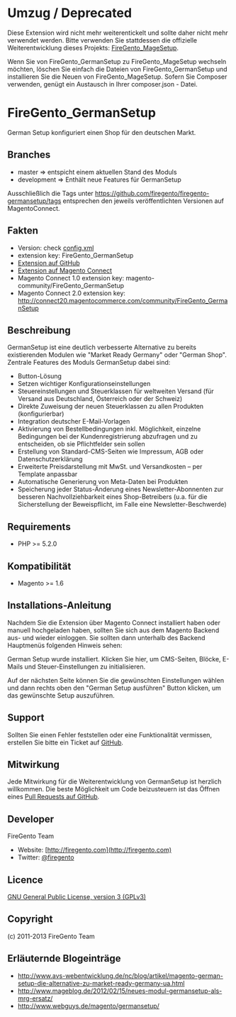 Umzug / Deprecated
==================

Diese Extension wird nicht mehr weiterentickelt und sollte daher nicht mehr verwendet werden. Bitte verwenden Sie stattdessen 
die offizielle Weiterentwicklung dieses Projekts: [FireGento_MageSetup](https://github.com/firegento/firegento-magesetup).

Wenn Sie von FireGento_GermanSetup zu FireGento_MageSetup wechseln möchten, löschen Sie einfach die Dateien von FireGento_GermanSetup
und installieren Sie die Neuen von FireGento_MageSetup. Sofern Sie Composer verwenden, genügt ein Austausch in Ihrer composer.json - Datei.

FireGento_GermanSetup
=====================
German Setup konfiguriert einen Shop für den deutschen Markt.

Branches
--------
* master => entspicht einem aktuellen Stand des Moduls
* development => Enthält neue Features für GermanSetup

Ausschließlich die Tags unter https://github.com/firegento/firegento-germansetup/tags entsprechen den jeweils veröffentlichten Versionen auf MagentoConnect. 

Fakten
------
- Version: check [config.xml](https://github.com/firegento/firegento-germansetup/blob/master/src/app/code/community/FireGento/GermanSetup/etc/config.xml)
- extension key: FireGento_GermanSetup
- [Extension auf GitHub](https://github.com/firegento/firegento-germansetup/)
- [Extension auf Magento Connect](http://www.magentocommerce.com/magento-connect/german-setup-6623.html)
- Magento Connect 1.0 extension key: magento-community/FireGento_GermanSetup
- Magento Connect 2.0 extension key: http://connect20.magentocommerce.com/community/FireGento_GermanSetup

Beschreibung
------------
GermanSetup ist eine deutlich verbesserte Alternative zu bereits existierenden Modulen wie "Market Ready Germany" oder "German Shop". Zentrale Features des Moduls GermanSetup dabei sind:

* Button-Lösung
* Setzen wichtiger Konfigurationseinstellungen
* Steuereinstellungen und Steuerklassen für weltweiten Versand (für Versand aus Deutschland, Österreich oder der Schweiz)
* Direkte Zuweisung der neuen Steuerklassen zu allen Produkten (konfigurierbar)
* Integration deutscher E-Mail-Vorlagen
* Aktivierung von Bestellbedingungen inkl. Möglichkeit, einzelne Bedingungen bei der Kundenregistrierung abzufragen und zu entscheiden, ob sie Pflichtfelder sein sollen
* Erstellung von Standard-CMS-Seiten wie Impressum, AGB oder Datenschutzerklärung
* Erweiterte Preisdarstellung mit MwSt. und Versandkosten – per Template anpassbar
* Automatische Generierung von Meta-Daten bei Produkten
* Speicherung jeder Status-Änderung eines Newsletter-Abonnenten zur besseren Nachvollziehbarkeit eines Shop-Betreibers (u.a. für die Sicherstellung der Beweispflicht, im Falle eine Newsletter-Beschwerde)

Requirements
------------
- PHP >= 5.2.0

Kompatibilität
--------------
- Magento >= 1.6

Installations-Anleitung
-----------------------
Nachdem Sie die Extension über Magento Connect installiert haben oder manuell hochgeladen haben, sollten Sie sich aus dem Magento Backend aus- und wieder einloggen. Sie sollten dann unterhalb des Backend Hauptmenüs folgenden Hinweis sehen:

German Setup wurde installiert. Klicken Sie hier, um CMS-Seiten, Blöcke, E-Mails und Steuer-Einstellungen zu initialisieren.

Auf der nächsten Seite können Sie die gewünschten Einstellungen wählen und dann rechts oben den "German Setup ausführen" Button klicken, um das gewünschte Setup auszuführen.

Support
-------
Sollten Sie einen Fehler feststellen oder eine Funktionalität vermissen, erstellen Sie bitte ein Ticket auf [GitHub](https://github.com/firegento/firegento-germansetup/issues).

Mitwirkung
----------
Jede Mitwirkung für die Weiterentwicklung von GermanSetup ist herzlich willkommen. Die beste Möglichkeit um Code beizusteuern ist das Öffnen eines [Pull Requests auf GitHub](https://help.github.com/articles/using-pull-requests).

Developer
---------
FireGento Team 
* Website: [http://firegento.com](http://firegento.com)  
* Twitter: [@firegento](https://twitter.com/firegento)

Licence
-------
[GNU General Public License, version 3 (GPLv3)](http://opensource.org/licenses/gpl-3.0)

Copyright
---------
(c) 2011-2013 FireGento Team

Erläuternde Blogeinträge
------------------------
* http://www.avs-webentwicklung.de/nc/blog/artikel/magento-german-setup-die-alternative-zu-market-ready-germany-ua.html
* http://www.mageblog.de/2012/02/15/neues-modul-germansetup-als-mrg-ersatz/
* http://www.webguys.de/magento/germansetup/
